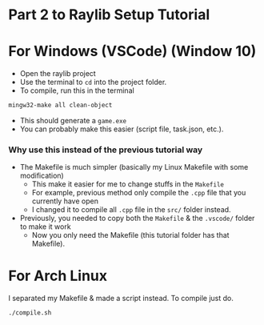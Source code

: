 # Part 2 to Raylib Setup Tutorial

# For Windows (VSCode) (Window 10)
- Open the raylib project
- Use the terminal to `cd` into the project folder.
- To compile, run this in the terminal
```bash
mingw32-make all clean-object
```
- This should generate a `game.exe`
- You can probably make this easier (script file, task.json, etc.).

### Why use this instead of the previous tutorial way
- The Makefile is much simpler (basically my Linux Makefile with some modification)
    - This make it easier for me to change stuffs in the `Makefile`
    - For example, previous method only compile the `.cpp` file that you currently have open
    - I changed it to compile all `.cpp` file in the `src/` folder instead.
- Previously, you needed to copy both the `Makefile` & the `.vscode/` folder to make it work
    - Now you only need the Makefile (this tutorial folder has that Makefile).



# For Arch Linux
I separated my Makefile & made a script instead. To compile just do.
```bash
./compile.sh
```

